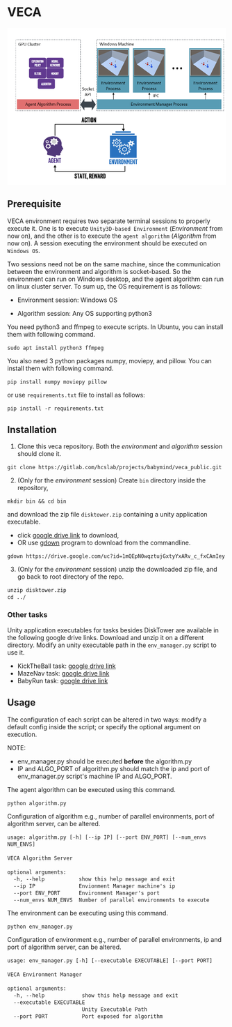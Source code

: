 # VECA

![veca_overview](./docs/veca.png)

## Prerequisite

VECA environment requires two separate terminal sessions to properly execute it. One is to execute `Unity3D-based Environment` (*Environment* from now on), and the other is to execute the `agent algorithm` (*Algorithm* from now on). A session executing the environment should be executed on `Windows OS`. 

Two sessions need not be on the same machine, since the communication between the environment and algorithm is socket-based. So the environment can run on Windows desktop, and the agent algorithm can run on linux cluster server. To sum up, the OS requirement is as follows:

* Environment session: Windows OS 

* Algorithm session: Any OS supporting python3 

You need python3 and ffmpeg to execute scripts. In Ubuntu, you can install them with following command.
```
sudo apt install python3 ffmpeg
```

You also need 3 python packages numpy, moviepy, and pillow. You can install them with following command.
```
pip install numpy moviepy pillow
```
or use `requirements.txt` file to install as follows:
```
pip install -r requirements.txt
```

## Installation

1. Clone this veca repository. Both the *environment* and *algorithm* session should clone it.
```
git clone https://gitlab.com/hcslab/projects/babymind/veca_public.git
```

2. (Only for the *environment* session) Create `bin` directory inside the repository, 
```
mkdir bin && cd bin
```
and download the zip file `disktower.zip` containing a unity application executable. 

* click [google drive link](https://drive.google.com/file/d/1mQEpN0wqztujGxtyYxARv_c_fxCAmIey/view?usp=sharing) to download, 
* OR use [gdown](https://github.com/wkentaro/gdown) program to download from the commandline.

```
gdown https://drive.google.com/uc?id=1mQEpN0wqztujGxtyYxARv_c_fxCAmIey

```


3. (Only for the *environment* session) unzip the downloaded zip file, and go back to root directory of the repo.

```
unzip disktower.zip
cd ../
```

### Other tasks 
Unity application executables for tasks besides DiskTower are available in the following google drive links. Download and unzip it on a different directory. Modify an unity executable path in the `env_manager.py` script to use it.

* KickTheBall task: [google drive link](https://drive.google.com/file/d/1jIxQyA2rS54-XH_AQxfWXRJqcYepMZ_T/view?usp=sharing)
* MazeNav task: [google drive link](https://drive.google.com/file/d/1SSsQIklTFChWRvR14aRB9lTzMgMdPorv/view?usp=sharing)
* BabyRun task: [google drive link](https://drive.google.com/file/d/1LZYNrQ8JUQEgT-rx_pTs_clwzeOHXqlI/view?usp=sharing)

## Usage

The configuration of each script can be altered in two ways: modify a default config inside the script; or specify the optional argument on execution.

NOTE:
* env_manager.py should be executed **before** the algorithm.py
* IP and ALGO_PORT of algorithm.py should match the ip and port of env_manager.py script's machine IP and ALGO_PORT.

The agent algorithm can be executed using this command.

```
python algorithm.py
```

Configuration of algorithm e.g., number of parallel environments, port of algorithm server, can be altered.
```
usage: algorithm.py [-h] [--ip IP] [--port ENV_PORT] [--num_envs NUM_ENVS]

VECA Algorithm Server

optional arguments:
  -h, --help           show this help message and exit
  --ip IP              Envionment Manager machine's ip
  --port ENV_PORT      Environment Manager's port
  --num_envs NUM_ENVS  Number of parallel environments to execute
```

The environment can be executing using this command.
```
python env_manager.py
```
Configuration of environment e.g., number of parallel environments, ip and port of algorithm server, can be altered.
```
usage: env_manager.py [-h] [--executable EXECUTABLE] [--port PORT]

VECA Environment Manager

optional arguments:
  -h, --help            show this help message and exit
  --executable EXECUTABLE
                        Unity Executable Path
  --port PORT           Port exposed for algorithm
```
